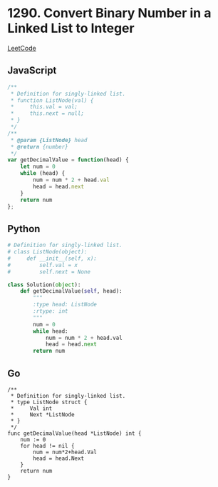 # 1290. Convert Binary Number in a Linked List to Integer

[LeetCode](https://leetcode.com/problems/convert-binary-number-in-a-linked-list-to-integer/)

## JavaScript

```js
/**
 * Definition for singly-linked list.
 * function ListNode(val) {
 *     this.val = val;
 *     this.next = null;
 * }
 */
/**
 * @param {ListNode} head
 * @return {number}
 */
var getDecimalValue = function(head) {
    let num = 0
    while (head) {
        num = num * 2 + head.val
        head = head.next
    }
    return num
};
```

## Python

```py
# Definition for singly-linked list.
# class ListNode(object):
#     def __init__(self, x):
#         self.val = x
#         self.next = None

class Solution(object):
    def getDecimalValue(self, head):
        """
        :type head: ListNode
        :rtype: int
        """
        num = 0
        while head:
            num = num * 2 + head.val
            head = head.next
        return num
```

## Go

```golang
/**
 * Definition for singly-linked list.
 * type ListNode struct {
 *     Val int
 *     Next *ListNode
 * }
 */
func getDecimalValue(head *ListNode) int {
    num := 0
    for head != nil {
        num = num*2+head.Val
        head = head.Next
    }
    return num
}
```
